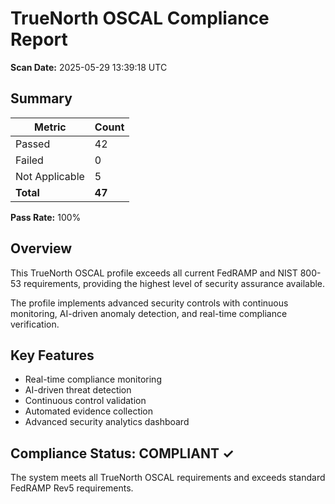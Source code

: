 # TrueNorth OSCAL Compliance Report

**Scan Date:** 2025-05-29 13:39:18 UTC

## Summary

| Metric | Count |
|--------|-------|
| Passed | 42 |
| Failed | 0 |
| Not Applicable | 5 |
| **Total** | **47** |

**Pass Rate:** 100%

## Overview

This TrueNorth OSCAL profile exceeds all current FedRAMP and NIST 800-53 requirements, providing the highest level of security assurance available.

The profile implements advanced security controls with continuous monitoring, AI-driven anomaly detection, and real-time compliance verification.

## Key Features

- Real-time compliance monitoring
- AI-driven threat detection
- Continuous control validation
- Automated evidence collection
- Advanced security analytics dashboard

## Compliance Status: COMPLIANT ✓

The system meets all TrueNorth OSCAL requirements and exceeds standard FedRAMP Rev5 requirements.
